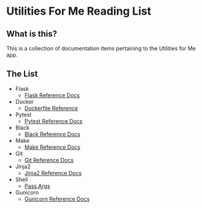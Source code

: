 # Utilities For Me Reading List

## What is this?

This is a collection of documentation items pertaining to the Utilities for Me app.

## The List

- Flask
    - [Flask Reference Docs](https://flask.palletsprojects.com/en/1.1.x/)
- Docker
    - [Dockerfile Reference](https://docs.docker.com/engine/reference/builder/)
- Pytest
    - [Pytest Reference Docs](https://docs.pytest.org/en/stable/contents.html)
- Black
    - [Black Reference Docs](https://black.readthedocs.io/en/stable/)
- Make
    - [Make Reference Docs](https://www.gnu.org/software/make/manual/make.html)
- Git
    - [Git Reference Docs](https://git-scm.com/doc)
- Jinja2
    - [Jinja2 Reference Docs](https://jinja.palletsprojects.com/en/2.11.x/)
- Shell
    - [Pass Args](https://www.lifewire.com/pass-arguments-to-bash-script-2200571)
- Gunicorn
    - [Gunicorn Reference Docs](https://docs.gunicorn.org/en/latest/install.html)
